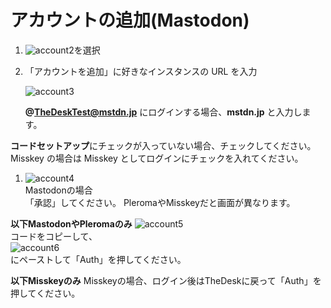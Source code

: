 # アカウントの追加\(Mastodon\)

1. ![account2](https://dl.thedesk.top/media/account2.PNG)を選択

2. 「アカウントを追加」に好きなインスタンスの URL を入力

   ![account3](https://dl.thedesk.top/media/account3.PNG)

   **@TheDeskTest@mstdn.jp** にログインする場合、**mstdn.jp** と入力します。

**コードセットアップ**にチェックが入っていない場合、チェックしてください。  
Misskey の場合は Misskey としてログインにチェックを入れてください。

1. ![account4](https://dl.thedesk.top/media/account4.PNG)  
Mastodonの場合  
「承認」してください。
PleromaやMisskeyだと画面が異なります。

**以下MastodonやPleromaのみ**
![account5](https://dl.thedesk.top/media/account5.PNG)  
コードをコピーして、  
![account6](https://dl.thedesk.top/media/account6.PNG)  
にペーストして「Auth」を押してください。

**以下Misskeyのみ**
Misskeyの場合、ログイン後はTheDeskに戻って「Auth」を押してください。

